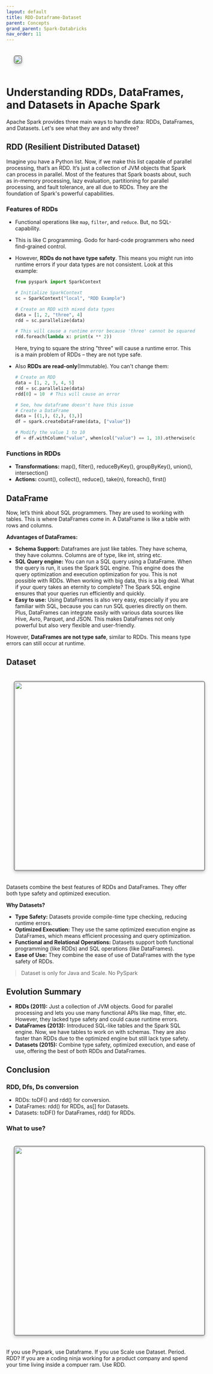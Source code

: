 ```yaml
---
layout: default
title: RDD-Dataframe-Dataset
parent: Concepts
grand_parent: Spark-Databricks
nav_order: 11
---
```

<img src="images/custom-image-2024-07-13-16-39-30.png"  style="
      border: 2px solid gray;
      border-radius: 6px;
      box-shadow: 0px 4px 8px rgba(0, 0, 0, 0.2);
      margin: 20px;
      padding: 1px;
      width: auto; /* Maintain aspect ratio */
      height: auto; /* Maintain aspect ratio */
      transition: transform 0.2s;
" />

# Understanding RDDs, DataFrames, and Datasets in Apache Spark
Apache Spark provides three main ways to handle data: RDDs, DataFrames, and Datasets. Let's see what they are and why three?

## RDD (Resilient Distributed Dataset)

Imagine you have a Python list. Now, if we make this list capable of parallel processing, that’s an RDD. It’s just a collection of JVM objects that Spark can process in parallel. Most of the features that Spark boasts about, such as in-memory processing, lazy evaluation, partitioning for parallel processing, and fault tolerance, are all due to RDDs. They are the foundation of Spark's powerful capabilities.

### Features of RDDs
- Functional operations like `map`, `filter`, and `reduce`. But, no SQL-capability.
- This is like C programming. Godo for hard-code programmers who need find-grained control.
- However, **RDDs do not have type safety**. This means you might run into runtime errors if your data types are not consistent. Look at this example:

    ```python
    from pyspark import SparkContext

    # Initialize SparkContext
    sc = SparkContext("local", "RDD Example")

    # Create an RDD with mixed data types
    data = [1, 2, "three", 4]
    rdd = sc.parallelize(data)

    # This will cause a runtime error because 'three' cannot be squared
    rdd.foreach(lambda x: print(x ** 2))
    ```

    Here, trying to square the string "three" will cause a runtime error. This is a main problem of RDDs – they are not type safe.

- Also **RDDs are read-only**(Immutable). You can't change them:

    ```python
    # Create an RDD
    data = [1, 2, 3, 4, 5]
    rdd = sc.parallelize(data)
    rdd[0] = 10  # This will cause an error

    # See, how dataframe doesn't have this issue
    # Create a DataFrame
    data = [(1,), (2,), (3,)]
    df = spark.createDataFrame(data, ["value"])

    # Modify the value 1 to 10
    df = df.withColumn("value", when(col("value") == 1, 10).otherwise(col("value")))
    ```

### Functions in RDDs

- **Transformations:** map(), filter(), reduceByKey(), groupByKey(), union(), intersection()
- **Actions:** count(), collect(), reduce(), take(n), foreach(), first()

## DataFrame

Now, let’s think about SQL programmers. They are used to working with tables. This is where DataFrames come in. A DataFrame is like a table with rows and columns.

**Advantages of DataFrames:**
- **Schema Support:** Dataframes are just like tables. They have schema, they have columns. Columns are of type, like int, string etc.
- **SQL Query engine:** You can run a SQL query using a DataFrame. When the query is run, it uses the Spark SQL engine. This engine does the query optimization and execution optimization for you. This is not possible with RDDs. When working with big data, this is a big deal. What if your query takes an eternity to complete? The Spark SQL engine ensures that your queries run efficiently and quickly.
- **Easy to use:** Using DataFrames is also very easy, especially if you are familiar with SQL, because you can run SQL queries directly on them. Plus, DataFrames can integrate easily with various data sources like Hive, Avro, Parquet, and JSON. This makes DataFrames not only powerful but also very flexible and user-friendly.

However, **DataFrames are not type safe**, similar to RDDs. This means type errors can still occur at runtime.

## Dataset

<img src="images/custom-image-2024-07-13-17-23-05.png"  style="
      border: 2px solid gray;
      border-radius: 6px;
      box-shadow: 0px 4px 8px rgba(0, 0, 0, 0.2);
      margin: 20px;
      padding: 1px;
      width: 700; /* Maintain aspect ratio */
      height: 500; /* Maintain aspect ratio */
      transition: transform 0.2s;
" />


Datasets combine the best features of RDDs and DataFrames. They offer both type safety and optimized execution.

**Why Datasets?**
- **Type Safety:** Datasets provide compile-time type checking, reducing runtime errors.
- **Optimized Execution:** They use the same optimized execution engine as DataFrames, which means efficient processing and query optimization.
- **Functional and Relational Operations:** Datasets support both functional programming (like RDDs) and SQL operations (like DataFrames).
- **Ease of Use:** They combine the ease of use of DataFrames with the type safety of RDDs.

> Dataset is only for Java and Scale. No PySpark

## Evolution Summary

- **RDDs (2011):** Just a collection of JVM objects. Good for parallel processing and lets you use many functional APIs like map, filter, etc. However, they lacked type safety and could cause runtime errors.
- **DataFrames (2013):** Introduced SQL-like tables and the Spark SQL engine. Now, we have tables to work on with schemas. They are also faster than RDDs due to the optimized engine but still lack type safety.
- **Datasets (2015):** Combine type safety, optimized execution, and ease of use, offering the best of both RDDs and DataFrames.

## Conclusion

### RDD, Dfs, Ds conversion
- RDDs: toDF() and rdd() for conversion.
- DataFrames: rdd() for RDDs, as[] for Datasets.
- Datasets: toDF() for DataFrames, rdd() for RDDs.

### What to use?
<img src="images/custom-image-2024-07-13-17-23-43.png"  style="
      border: 2px solid gray;
      border-radius: 6px;
      box-shadow: 0px 4px 8px rgba(0, 0, 0, 0.2);
      margin: 20px;
      padding: 1px;
      width: 700; /* Maintain aspect ratio */
      height: 500; /* Maintain aspect ratio */
      transition: transform 0.2s;
" />


If you use Pyspark, use Dataframe. If you use Scale use Dataset. Period. RDD? If you are a coding ninja working for a product company and spend your time living inside a compuer ram. Use RDD.